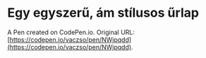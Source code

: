# Egy egyszerű, ám stílusos űrlap

A Pen created on CodePen.io. Original URL: [https://codepen.io/vaczso/pen/NWjpqdd](https://codepen.io/vaczso/pen/NWjpqdd).


